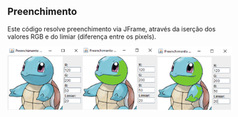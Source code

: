 <h2>Preenchimento</h2>
Este código resolve preenchimento via JFrame, através da iserção 
dos valores RGB e do limiar (diferença entre os pixels).

![Screenshot](squirtleee.png)
